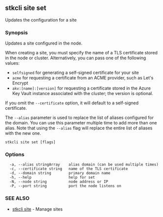 ## stkcli site set

Updates the configuration for a site

### Synopsis

Updates a site configured in the node.

When creating a site, you must specify the name of a TLS certificate stored in the node or cluster. Alternatively, you can pass one of the following values:

  - `selfsigned` for generating a self-signed certificate for your site
  - `acme` for requesting a certificate from an ACME provider, such as Let's Encrypt
  - `akv:[name]:[version]` for requesting a certificate stored in the Azure Key Vault instance associated with the cluster; the version is optional.

If you omit the `--certificate` option, it will default to a self-signed certificate.

The `--alias` parameter is used to replace the list of aliases configured for the domain. You can use this parameter multiple time to add more than one alias. Note that using the `--alias` flag will replace the entire list of aliases with the new one.


```
stkcli site set [flags]
```

### Options

```
  -a, --alias stringArray    alias domain (can be used multiple times)
  -c, --certificate string   name of the TLS certificate
  -d, --domain string        primary domain name
  -h, --help                 help for set
  -N, --node string          node address or IP
  -P, --port string          port the node listens on
```

### SEE ALSO

* [stkcli site](stkcli_site.md)	 - Manage sites

